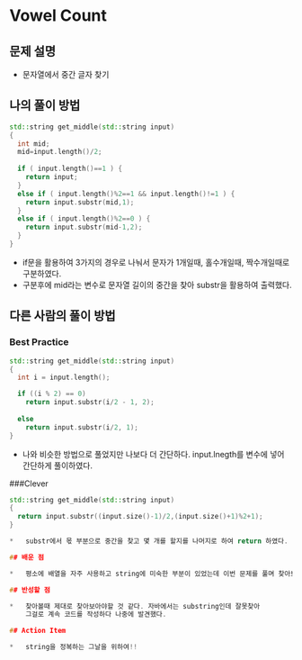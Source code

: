 # Vowel Count

## 문제 설명

*   문자열에서 중간 글자 찾기

## 나의 풀이 방법

```cpp
std::string get_middle(std::string input) 
{
  int mid;
  mid=input.length()/2;
  
  if ( input.length()==1 ) {
    return input;
  }
  else if ( input.length()%2==1 && input.length()!=1 ) {
    return input.substr(mid,1);
  }
  else if ( input.length()%2==0 ) {
    return input.substr(mid-1,2);
  }
}
```

*   if문을 활용하여 3가지의 경우로 나눠서 문자가 1개일때, 홀수개일때, 짝수개일때로 구분하였다.
*   구분후에 mid라는 변수로 문자열 길이의 중간을 찾아 substr을 활용하여 출력했다.

## 다른 사람의 풀이 방법

### Best Practice

```cpp
std::string get_middle(std::string input) 
{
  int i = input.length();

  if ((i % 2) == 0) 
    return input.substr(i/2 - 1, 2);
    
  else
    return input.substr(i/2, 1);
}
```

*   나와 비슷한 방법으로 풀었지만 나보다 더 간단하다. input.lnegth를 변수에 넣어 간단하게 풀이하였다.

###Clever

```cpp
std::string get_middle(std::string input) 
{
  return input.substr((input.size()-1)/2,(input.size()+1)%2+1);
}

*   substr에서 몫 부분으로 중간을 찾고 몇 개를 할지를 나머지로 하여 return 하였다.

## 배운 점

*   평소에 배열을 자주 사용하고 string에 미숙한 부분이 있었는데 이번 문제를 풀며 찾아보며 보완하게되었다.

## 반성할 점

*   찾아볼때 제대로 찾아보아야할 것 같다. 자바에서는 substring인데 잘못찾아 
    그걸로 계속 코드를 작성하다 나중에 발견했다.

## Action Item

*   string을 정복하는 그날을 위하여!!